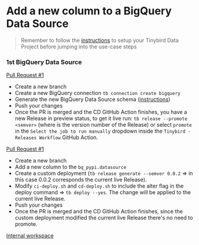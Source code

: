# Add a new column to a BigQuery Data Source

> Remember to follow the [instructions](../README.md) to setup your Tinybird Data Project before jumping into the use-case steps

### 1st BigQuery Data Source 

[Pull Request #1](https://github.com/tinybirdco/use-case-examples/pull/99)

- Create a new branch
- Create a new BigQuery connection `tb connection create bigquery` 
- Generate the new BigQuery Data Source schema ([instructions](https://www.tinybird.co/docs/ingest/bigquery.html))
- Push your changes
- Once the PR is merged and the CD GitHub Action finishes, you have a new Release in preview status, to get it live run: `tb release --promote <semver>` (where <semver> is the version number of the Release) or select `promote` in the `Select the job to run manually` dropdown inside the `Tinybird - Releases Workflow` GitHub Action.

[Pull Request #1](https://github.com/tinybirdco/use-case-examples/pull/100)

- Create a new branch
- Add a new column to the `bq_pypi.datasource`
- Create a custom deployment (`tb release generate --semver 0.0.2` => in this case 0.0.2 corresponds the current live Release).
- Modify `ci-deploy.sh` and `cd-deploy.sh` to include the alter flag in the deploy command => `tb deploy --yes`. The change will be applied to the current live Release.
- Push your changes
- Once the PR is merged and the CD GitHub Action finishes, since the custom deployment modified the current live Release there's no need to promote.

[Internal workspace](https://ui.tinybird.co/a7e39224-c34e-462e-8667-f7ae3cb04c87/dashboard)

